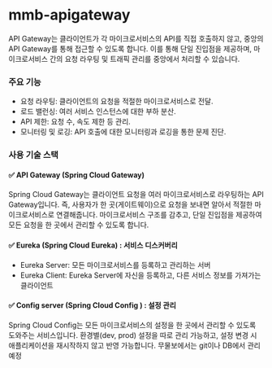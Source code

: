 # mmb-apigateway

API Gateway는 클라이언트가 각 마이크로서비스의 API를 직접 호출하지 않고, 중앙의 API Gateway를 통해 접근할 수 있도록 합니다. 
이를 통해 단일 진입점을 제공하며, 마이크로서비스 간의 요청 라우팅 및 트래픽 관리를 중앙에서 처리할 수 있습니다.

### 주요 기능
* 요청 라우팅: 클라이언트의 요청을 적절한 마이크로서비스로 전달.
* 로드 밸런싱: 여러 서비스 인스턴스에 대한 부하 분산.
* API 제한: 요청 수, 속도 제한 등 관리.
* 모니터링 및 로깅: API 호출에 대한 모니터링과 로깅을 통한 문제 진단.

### 사용 기술 스택

#### ✅ API Gateway (Spring Cloud Gateway)
Spring Cloud Gateway는 클라이언트 요청을 여러 마이크로서비스로 라우팅하는 API Gateway입니다.
즉, 사용자가 한 곳(게이트웨이)으로 요청을 보내면 알아서 적절한 마이크로서비스로 연결해줍니다.
마이크로서비스 구조를 감추고, 단일 진입점을 제공하여 모든 요청을 한 곳에서 관리할 수 있도록 합니다. 


#### ✅ Eureka (Spring Cloud Eureka) : 서비스 디스커버리
- Eureka Server: 모든 마이크로서비스를 등록하고 관리하는 서버
- Eureka Client: Eureka Server에 자신을 등록하고, 다른 서비스 정보를 가져가는 클라이언트


#### ✅ Config server (Spring Cloud Config ) : 설정 관리
Spring Cloud Config는 모든 마이크로서비스의 설정을 한 곳에서 관리할 수 있도록 도와주는 서비스입니다.
환경별(dev, prod) 설정을 따로 관리 가능하고, 설정 변경 시 애플리케이션을 재시작하지 않고 반영 가능합니다. 
무물보에서는 git이나 DB에서 관리 예정 
